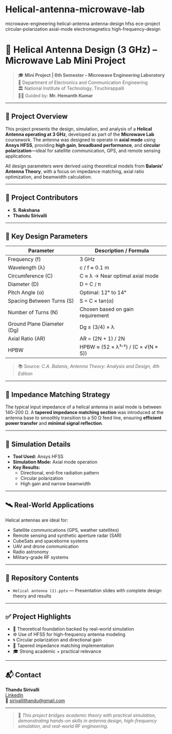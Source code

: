 # Helical-antenna-microwave-lab
microwave-engineering helical-antenna antenna-design hfss ece-project circular-polarization axial-mode electromagnetics high-frequency-design
# 📡 Helical Antenna Design (3 GHz) – Microwave Lab Mini Project

> 🎓 **Mini Project | 6th Semester – Microwave Engineering Laboratory**  
> 🏫 Department of Electronics and Communication Engineering  
> 🏛️ National Institute of Technology, Tiruchirappalli  
> 👨‍🏫 Guided by: **Mr. Hemanth Kumar**

---

## 🧠 Project Overview

This project presents the design, simulation, and analysis of a **Helical Antenna operating at 3 GHz**, developed as part of the **Microwave Lab** coursework. The antenna was designed to operate in **axial mode** using **Ansys HFSS**, providing **high gain**, **broadband performance**, and **circular polarization**—ideal for satellite communication, GPS, and remote sensing applications.

All design parameters were derived using theoretical models from **Balanis' Antenna Theory**, with a focus on impedance matching, axial ratio optimization, and beamwidth calculation.

---

## 👥 Project Contributors

- **S. Rakshana**  
- **Thandu Sirivalli**

---

## 📐 Key Design Parameters

| Parameter                     | Description / Formula                               |
|------------------------------|------------------------------------------------------|
| Frequency (f)                | 3 GHz                                                |
| Wavelength (λ)               | c / f ≈ 0.1 m                                        |
| Circumference (C)            | C ≈ λ → Near optimal axial mode                     |
| Diameter (D)                 | D = C / π                                            |
| Pitch Angle (α)              | Optimal: 12° to 14°                                  |
| Spacing Between Turns (S)    | S = C × tan(α)                                       |
| Number of Turns (N)          | Chosen based on gain requirement                    |
| Ground Plane Diameter (Dg)   | Dg ≥ (3/4) × λ                                       |
| Axial Ratio (AR)             | AR = (2N + 1) / 2N                                   |
| HPBW                         | HPBW ≈ (52 × λ³ᐟ²) / (C × √(N × S))                 |

> 📚 Source: *C.A. Balanis, Antenna Theory: Analysis and Design, 4th Edition*

---

## 🎯 Impedance Matching Strategy

The typical input impedance of a helical antenna in axial mode is between 140–200 Ω. A **tapered impedance matching section** was introduced at the antenna base to smoothly transition to a 50 Ω feed line, ensuring **efficient power transfer** and **minimal signal reflection**.

---

## 🧪 Simulation Details

- **Tool Used:** Ansys HFSS  
- **Simulation Mode:** Axial mode operation  
- **Key Results:**
  - Directional, end-fire radiation pattern  
  - Circular polarization  
  - High gain and narrow beamwidth

---

## 🛰️ Real-World Applications

Helical antennas are ideal for:

- Satellite communications (GPS, weather satellites)  
- Remote sensing and synthetic aperture radar (SAR)  
- CubeSats and spaceborne systems  
- UAV and drone communication  
- Radio astronomy  
- Military-grade RF systems

---

## 📂 Repository Contents

- `Helical antenna (1).pptx` — Presentation slides with complete design theory and results  
  

---

## ✅ Project Highlights

- 📐 Theoretical foundation backed by real-world simulation  
- ⚙️ Use of HFSS for high-frequency antenna modeling  
- 🌀 Circular polarization and directional gain  
- 🔧 Tapered impedance matching implementation  
- 🎓 Strong academic + practical relevance

---

## 📬 Contact

**Thandu Sirivalli**  
[LinkedIn](https://www.linkedin.com/in/thandu-sirivalli-658822283/)  
📧 sirivallithandu@gmail.com 

---

> 🧭 *This project bridges academic theory with practical simulation, demonstrating hands-on skills in antenna design, high-frequency simulation, and real-world RF engineering.*

